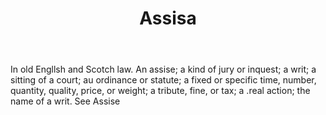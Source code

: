 ---
title: Assisa
permalink: "/definitions/assisa.html"
body: In old Engllsh and Scotch law. An assise; a kind of jury or inquest; a writ;
  a sitting of a court; au ordinance or statute; a fixed or specific time, number,
  quantity, quality, price, or weight; a tribute, fine, or tax; a .real action; the
  name of a writ. See Assise
published_at: '2018-07-07'
layout: post
---